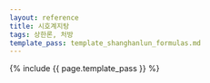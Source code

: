 ```yaml
---
layout: reference
title: 시호계지탕
tags: 상한론, 처방
template_pass: template_shanghanlun_formulas.md
---
```



{% include {{ page.template_pass }} %}